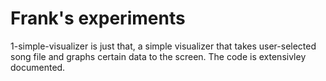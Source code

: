 # Frank's experiments

1-simple-visualizer is just that, a simple visualizer that takes user-selected song file and graphs certain data to the screen. The code is extensivley documented.
